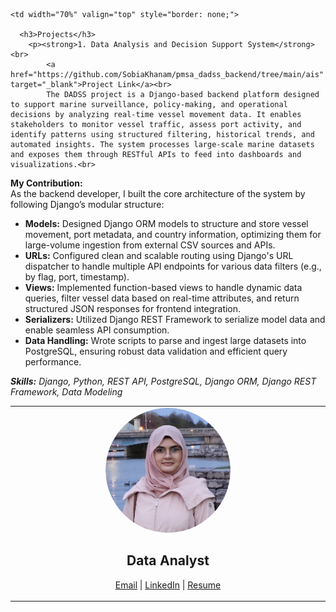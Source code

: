 <table style="border: none;">
  <tr>
    <td width="30%" align="center" valign="top" style="border: none;">
      <img src="/profile_pic.png" alt="Profile Picture" style="border-radius: 50%; width: 200px; height: 200px; object-fit: cover;"><br>
      <h2>Data Analyst</h2>
      <p>
        <a href="mailto:sobiakhanam2000@gmail.com">Email</a> |
        <a href="https://linkedin.com/in/sobia-khanam" target="_blank">LinkedIn</a> |
        <a href="/SOBIA KHANAM - RESUME.pdf" target="_blank">Resume</a>
      </p>
    </td>

    <td width="70%" valign="top" style="border: none;">

      <h3>Projects</h3>
        <p><strong>1. Data Analysis and Decision Support System</strong><br>
            <a href="https://github.com/SobiaKhanam/pmsa_dadss_backend/tree/main/ais" target="_blank">Project Link</a><br>
            The DADSS project is a Django-based backend platform designed to support marine surveillance, policy-making, and operational decisions by analyzing real-time vessel movement data. It enables stakeholders to monitor vessel traffic, assess port activity, and identify patterns using structured filtering, historical trends, and automated insights. The system processes large-scale marine datasets and exposes them through RESTful APIs to feed into dashboards and visualizations.<br>

<strong>My Contribution:</strong><br>
As the backend developer, I built the core architecture of the system by following Django’s modular structure:
<ul>
  <li><strong>Models:</strong> Designed Django ORM models to structure and store vessel movement, port metadata, and country information, optimizing them for large-volume ingestion from external CSV sources and APIs.</li>
  <li><strong>URLs:</strong> Configured clean and scalable routing using Django's URL dispatcher to handle multiple API endpoints for various data filters (e.g., by flag, port, timestamp).</li>
  <li><strong>Views:</strong> Implemented function-based views to handle dynamic data queries, filter vessel data based on real-time attributes, and return structured JSON responses for frontend integration.</li>
  <li><strong>Serializers:</strong> Utilized Django REST Framework to serialize model data and enable seamless API consumption.</li>
  <li><strong>Data Handling:</strong> Wrote scripts to parse and ingest large datasets into PostgreSQL, ensuring robust data validation and efficient query performance.</li>
</ul>

<em><strong>Skills:</strong> Django, Python, REST API, PostgreSQL, Django ORM, Django REST Framework, Data Modeling</em>
</p>
    </td>
  </tr>
</table>
